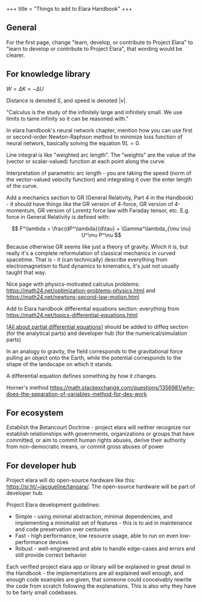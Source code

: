 +++
title = "Things to add to Elara Handbook"
+++

## General

For the first page, change "learn, develop, or contribute to Project Elara" to "learn to develop or contribute to Project Elara", that wording would be clearer.

## For knowledge library

$W = \Delta K = -\Delta U$

Distance is denoted $S$, and speed is denoted $|v|$.

"Calculus is the study of the infinitely large and infinitely small. We use limits to tame infinity so it can be reasoned with."

In elara handbook's neural network chapter, mention how you can use first or second-order Newton-Raphson method to minimize loss function of neural network, basically solving the equation $\nabla L = 0$.

Line integral is like "weighted arc length". The "weights" are the value of the (vector or scalar-valued) function at each point along the curve.

Interpretation of parametric arc length - you are taking the speed (norm of the vector-valued velocity function) and integrating it over the enter length of the curve.

Add a mechanics section to GR (General Relativity, Part 4 in the Handbook) - it should have things like the GR version of 4-force, GR version of 4-momentum, GR version of Lorentz force law with Faraday tensor, etc. E.g. force in General Relativity is defined with:

$$
F^\lambda = \frac{dP^\lambda}{d\tau} + \Gamma^\lambda_{\mu \nu} U^\mu P^\nu
$$

Because otherwise GR seems like just a theory of gravity. Which it is, but really it's a complete reformulation of classical mechanics in curved spacetime. That is - it (can technically) describe everything from electromagnetism to fluid dynamics to kinematics, it's just not usually taught that way.

Nice page with physics-motivated calculus problems: <https://math24.net/optimization-problems-physics.html> and <https://math24.net/newtons-second-law-motion.html>

Add to Elara handbook differential equations section: everything from <https://math24.net/topics-differential-equations.html>

[[All about partial differential equations]](@/all-about-pdes.md) should be added to diffeq section (for the analytical parts) and developer hub (for the numerical/simulation parts)

In an analogy to gravity, the field corresponds to the gravitational force pulling an object onto the Earth, while the potential corresponds to the shape of the landscape on which it stands.

A differential equation defines something by how it changes.

Horner's method
<https://math.stackexchange.com/questions/1356981/why-does-the-separation-of-variables-method-for-des-work>

## For ecosystem

Establish the Betancourt Doctrine - project elara will neither recognize nor establish relationships with governments, organizations or groups that have committed, or aim to commit human rights abuses, derive their authority from non-democratic means, or commit gross abuses of power

## For developer hub

Project elara will do open-source hardware like this: <https://sr.ht/~jacqueline/tangara/>. The open-source hardware will be part of developer hub.

Project Elara development guidelines:

- Simple - using minimal abstraction, minimal dependencies, and implementing a minimalist set of features - this is to aid in maintenance and code preservation over centuries
- Fast - high performance, low resource usage, able to run on even low-performance devices
- Robust - well-engineered and able to handle edge-cases and errors and still provide correct behavior

Each verified project elara app or library will be explained in great detail in the Handbook - the implementations are all explained well enough, and enough code examples are given, that someone could conceivably rewrite the code from scratch following the explanations. This is also why they have to be fairly small codebases.
